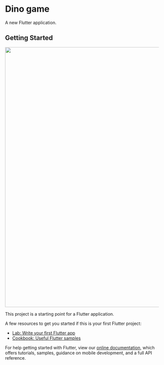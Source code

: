# Dino game

A new Flutter application.

## Getting Started
  <div class="row">
    <img src="https://user-images.githubusercontent.com/69755039/146716902-7e4b3f0a-5b57-41d0-91b9-20b5a7bfc28e.jpg" width="1080" height="850">
  </div>

This project is a starting point for a Flutter application.

A few resources to get you started if this is your first Flutter project:

- [Lab: Write your first Flutter app](https://flutter.dev/docs/get-started/codelab)
- [Cookbook: Useful Flutter samples](https://flutter.dev/docs/cookbook)

For help getting started with Flutter, view our
[online documentation](https://flutter.dev/docs), which offers tutorials,
samples, guidance on mobile development, and a full API reference.

